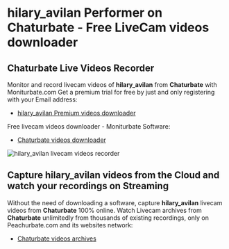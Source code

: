 # hilary_avilan Performer on Chaturbate - Free LiveCam videos downloader

## Chaturbate Live Videos Recorder

Monitor and record livecam videos of **hilary_avilan** from **Chaturbate** with Moniturbate.com
Get a premium trial for free by just and only registering with your Email address:
* [hilary_avilan Premium videos downloader](https://moniturbate.com/request-demo-licence-key.html)

Free livecam videos downloader - Moniturbate Software:
* [Chaturbate videos downloader](https://moniturbate.com/moniturbate-download-software.html)

![hilary_avilan livecam videos recorder](https://peachurnet.com/templates/moniturbate-software.png)


## Capture hilary_avilan videos from the Cloud and watch your recordings on Streaming

Without the need of downloading a software, capture **hilary_avilan** livecam videos from **Chaturbate** 100% online.
Watch Livecam archives from **Chaturbate** unlimitedly from thousands of existing recordings, only on Peachurbate.com and its websites network:
* [Chaturbate videos archives](https://peachurnet.com/)